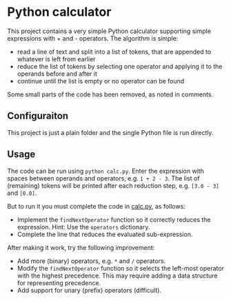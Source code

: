 # Python calculator

This project contains a very simple Python calculator supporting simple expressions with + and - operators.
The algorithm is simple:

- read a line of text and split into a list of tokens, that are appended to whatever is left from earlier
- reduce the list of tokens by selecting one operator and applying it to the operands before and after it
- continue until the list is empty or no operator can be found

Some small parts of the code has been removed, as noted in comments.

## Configuraiton

This project is just a plain folder and the single Python file is run directly.

## Usage

The code can be run using `python calc.py`. Enter the expression with spaces between operands and operators, e.g. `1 + 2 - 3`.
The list of (remaining) tokens will be printed after each reduction step, e.g. `[3.0 - 3]` and `[0.0]`.

But to run it you must complete the code in [calc.py](calc.py), as follows:

- Implement the `findNextOperator` function so it correctly reduces the expression. Hint: Use the `operators` dictionary.
- Complete the line that reduces the evaluated sub-expression.

After making it work, try the following improvement:
- Add more (binary) operators, e.g. `*`  and `/` operators.
- Modify the `findNextOperator` function so it selects the left-most operator with the highest precedence.
This may require adding a data structure for representing precedence.
- Add support for unary (prefix) operators (difficult).
